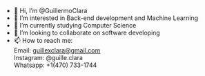 - 👋 Hi, I’m @GuillermoClara
- 👀 I’m interested in Back-end development and Machine Learning
- 🌱 I’m currently studying Computer Science
- 💞️ I’m looking to collaborate on software developing
- 📫 How to reach me:  
Email: guillexclara@gmail.com  
Instagram: @guille.clara  
Whatsapp: +1(470) 733-1744



<!---
GuillermoClara/GuillermoClara is a ✨ special ✨ repository because its `README.md` (this file) appears on your GitHub profile.
You can click the Preview link to take a look at your changes.
--->
